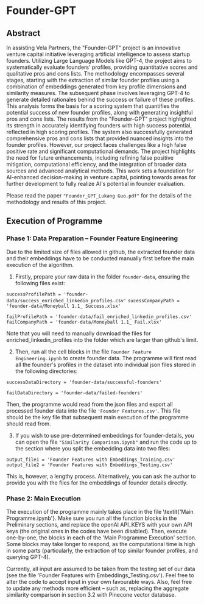 # Founder-GPT

## Abstract
In assisting Vela Partners, the "Founder-GPT" project is an innovative venture capital initiative leveraging artificial intelligence to assess startup founders. Utilizing Large Language Models like GPT-4, the project aims to systematically evaluate founders' profiles, providing quantitative scores and qualitative pros and cons lists. The methodology encompasses several stages, starting with the extraction of similar founder profiles using a combination of embeddings generated from key profile dimensions and similarity measures. The subsequent phase involves leveraging GPT-4 to generate detailed rationales behind the success or failure of these profiles. This analysis forms the basis for a scoring system that quantifies the potential success of new founder profiles, along with generating insightful pros and cons lists. The results from the "Founder-GPT" project highlighted its strength in accurately identifying founders with high success potential, reflected in high scoring profiles. The system also successfully generated comprehensive pros and cons lists that provided nuanced insights into the founder profiles. However, our project faces challenges like a high false positive rate and significant computational demands. The project highlights the need for future enhancements, including refining false positive mitigation, computational efficiency, and the integration of broader data sources and advanced analytical methods. This work sets a foundation for AI-enhanced decision-making in venture capital, pointing towards areas for further development to fully realize AI's potential in founder evaluation.

Please read the paper `"Founder_GPT_Lukang Guo.pdf"` for the details of the methodology and results of this project.

## Execution of Programme

### Phase 1: Data Preparation – Founder Feature Engineering
Due to the limited size of files allowed in github, the extracted founder data and their embeddings have to be conducted manually first before the main execution of the algorithm.

1. Firstly, prepare your raw data in the folder `founder-data`, ensuring the following files exist:

`successProfilePath = 'founder-data/success_enriched_linkedin_profiles.csv'`
`sucessCompanyPath = 'founder-data/Moneyball 1.1_ Success.xlsx'`

`failProfilePath = 'founder-data/fail_enriched_linkedin_profiles.csv'`
`failCompanyPath = 'founder-data/Moneyball 1.1_ Fail.xlsx'`

Note that you will need to manually download the files for enriched_linkedin_profiles into the folder which are larger than github's limit.

2. Then, run all the cell blocks in the file `Founder Feature Engineering.ipynb` to create founder data.
The programme will first read all the founder's profiles in the dataset into individual json files stored in the following directories:

`successDataDirectory = 'founder-data/successful-founders'`

`failDataDirectory = 'founder-data/failed-founders'`

Then, the programme would read from the json files and export all processed founder data into the file `'Founder Features.csv'`. This file should be the key file that subsequent main execution of the programme should read from.

3. If you wish to use pre-determined embeddings for founder-details, you can open the file `"Similarity Comparison.ipynb"` and run the code up to the section where you split the embedding data into two files:

`output_file1 = 'Founder Features with Embeddings_Training.csv'`
`output_file2 = 'Founder Features with Embeddings_Testing.csv'`

This is, however, a lengthy process. Alternatively, you can ask the author to provide you with the files for the embeddings of founder details directly.


### Phase 2: Main Execution
The execution of the programme mainly takes place in the file \textit{'Main Programme.ipynb'}. Make sure you run all the function blocks in the Preliminary sections, and replace the openAI API\_KEYS with your own API keys (the original ones in the codes have been disabled). Then, execute one-by-one, the blocks in each of the 'Main Programme Execution' section. Some blocks may take longer to respond, as the computational time is high in some parts (particularly, the extraction of top similar founder profiles, and querying GPT-4).

Currently, all input are assumed to be taken from the testing set of our data (see the file 'Founder Features with Embeddings\_Testing.csv'). Feel free to alter the code to accept input in your own favourable ways. Also, feel free to update any methods more efficient – such as, replacing the aggregate similarity comparison in section 3.2 with Pinecone vector database.
